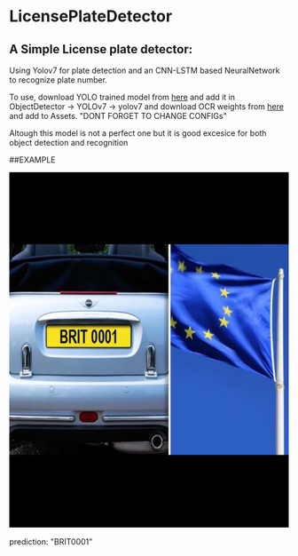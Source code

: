 # LicensePlateDetector

## A Simple License plate detector:

Using Yolov7 for plate detection and an CNN-LSTM based NeuralNetwork to recognize plate number.

To use, download YOLO trained model from [here](https://drive.google.com/drive/folders/1iR-jNp7ecDzuhAoCx5Q5shGf6tScQpiT?usp=sharing) and add it in ObjectDetector -> YOLOv7 -> yolov7
and download OCR weights from [here](https://drive.google.com/drive/folders/1iR-jNp7ecDzuhAoCx5Q5shGf6tScQpiT?usp=sharing) and add to Assets. "DONT FORGET TO CHANGE CONFIGs"

Altough this model is not a perfect one but it is good excesice for both object detection and recognition

##EXAMPLE

<img src="Cars183.png" alt="MarineGEO circle logo" style="height: 640px; width:640px;"/>

prediction: "BRIT0001"
